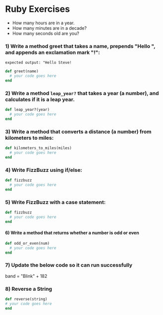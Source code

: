 # Ruby Exercises

-  How many hours are in a year.
-  How many minutes are in a decade?
-  How many seconds old are you?



### 1) Write a method greet that takes a name, prepends "Hello ", and appends an exclamation mark "!":

`expected output: "Hello Steve!`

```ruby
def greet(name)
  # your code goes here
end
```


### 2) Write a method `leap_year?` that takes a year (a number), and calculates if it is a leap year.

```ruby
def leap_year?(year)
  # your code goes here
end
```


### 3) Write a method that converts a distance (a number) from kilometers to miles:

```ruby
def kilometers_to_miles(miles)
  # your code goes here
end
```


### 4) Write FizzBuzz using if/else:
```ruby
def fizzbuzz
  # your code goes here
end
```


### 5) Write FizzBuzz with a case statement:
```ruby
def fizzbuzz
  # your code goes here
end
```



#### 6) Write a method that returns whether a number is odd or even

```ruby
def odd_or_even(num)
  # your code goes here
end
```



### 7) Update the below code so it can run successfully


band = "Blink" + 182


### 8) Reverse a String

```ruby
def reverse(string)
# your code goes here
end
```



